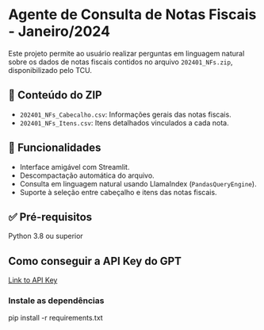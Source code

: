 # Agente de Consulta de Notas Fiscais - Janeiro/2024

Este projeto permite ao usuário realizar perguntas em linguagem natural sobre os dados de notas fiscais contidos no arquivo `202401_NFs.zip`, disponibilizado pelo TCU.

## 📂 Conteúdo do ZIP

- `202401_NFs_Cabecalho.csv`: Informações gerais das notas fiscais.
- `202401_NFs_Itens.csv`: Itens detalhados vinculados a cada nota.

## 🚀 Funcionalidades

- Interface amigável com Streamlit.
- Descompactação automática do arquivo.
- Consulta em linguagem natural usando LlamaIndex (`PandasQueryEngine`).
- Suporte à seleção entre cabeçalho e itens das notas fiscais.

## ✅ Pré-requisitos

Python 3.8 ou superior

## Como conseguir a API Key do GPT

[Link to API Key](https://platform.openai.com/api-keys)

### Instale as dependências

pip install -r requirements.txt
